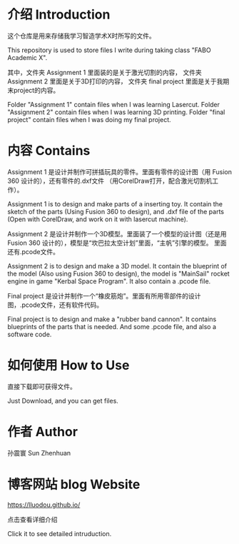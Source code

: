# 介绍  Introduction

这个仓库是用来存储我学习智造学术X时所写的文件。

This repository is used to store files I write during taking class "FABO Academic X".

其中，文件夹 Assignment 1 里面装的是关于激光切割的内容， 文件夹 Assignment 2 里面是关于3D打印的内容， 文件夹 final project 里面是关于我期末project的内容。

Folder "Assignment 1" contain files when I was learning Lasercut. Folder "Assignment 2" contain files when I was learning 3D printing. Folder "final project" contain files when I was doing my final project.

# 内容 Contains

Assignment 1 是设计并制作可拼插玩具的零件。里面有零件的设计图（用 Fusion 360 设计的），还有零件的.dxf文件 （用CorelDraw打开，配合激光切割机工作）。

Assignment 1 is to design and make parts of a inserting toy. It contain the sketch of the parts (Using Fusion 360 to design), and .dxf file of the parts (Open with CorelDraw, and work on it with lasercut machine).

Assignment 2 是设计并制作一个3D模型。里面装了一个模型的设计图（还是用 Fusion 360 设计的），模型是“坎巴拉太空计划”里面，“主帆”引擎的模型。 里面还有.pcode文件。

Assignment 2 is to design and make a 3D model. It contain the blueprint of the model (Also using Fusion 360 to design), the model is "MainSail" rocket engine in game "Kerbal Space Program". It also contain a .pcode file.

Final project 是设计并制作一个“橡皮筋炮”。里面有所用零部件的设计图，.pcode文件，还有软件代码。

Final project is to design and make a "rubber band cannon". It contains blueprints of the parts that is needed.   And some .pcode file, and also a software code.

# 如何使用 How to Use

直接下载即可获得文件。

Just Download, and you can get files.

# 作者 Author

孙震寰 Sun Zhenhuan

# 博客网站 blog Website

https://lluodou.github.io/

点击查看详细介绍

Click it to see detailed intruduction.

